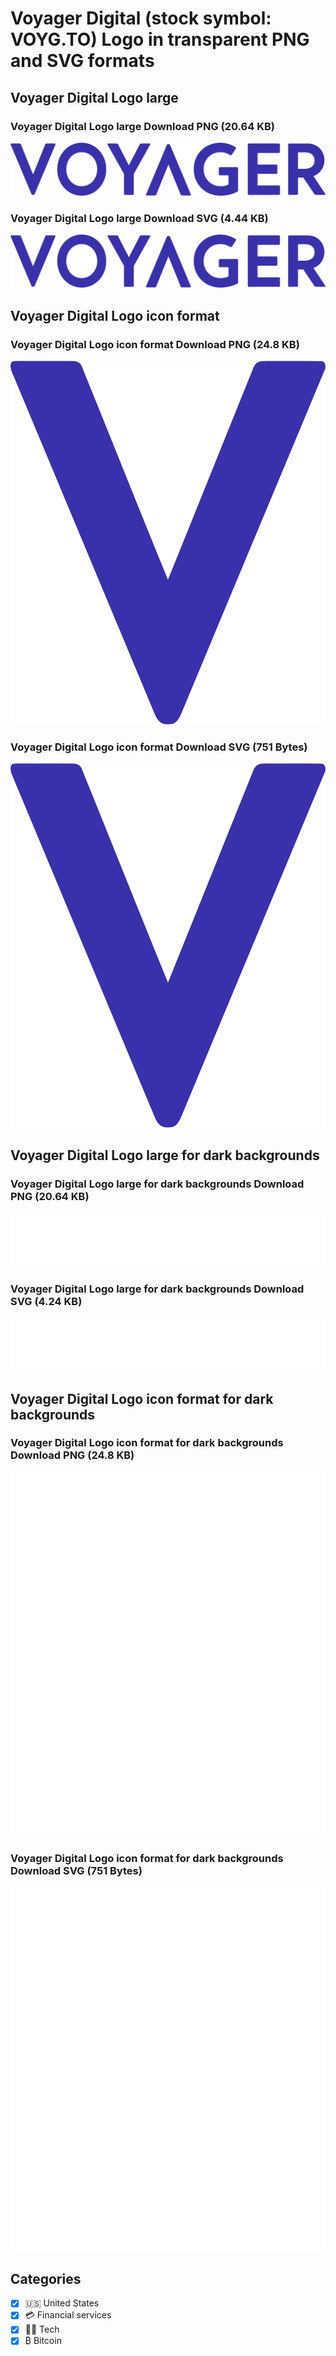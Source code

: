 # Voyager Digital (stock symbol: VOYG.TO) Logo in transparent PNG and SVG formats

## Voyager Digital Logo large

### Voyager Digital Logo large Download PNG (20.64 KB)

![Voyager Digital Logo large Download PNG (20.64 KB)](/img/orig/VOYG.TO_BIG-31c0d0c3.png)

### Voyager Digital Logo large Download SVG (4.44 KB)

![Voyager Digital Logo large Download SVG (4.44 KB)](/img/orig/VOYG.TO_BIG-e1eef0b1.svg)

## Voyager Digital Logo icon format

### Voyager Digital Logo icon format Download PNG (24.8 KB)

![Voyager Digital Logo icon format Download PNG (24.8 KB)](/img/orig/VOYG.TO-fcd91ff9.png)

### Voyager Digital Logo icon format Download SVG (751 Bytes)

![Voyager Digital Logo icon format Download SVG (751 Bytes)](/img/orig/VOYG.TO-7d95e123.svg)

## Voyager Digital Logo large for dark backgrounds

### Voyager Digital Logo large for dark backgrounds Download PNG (20.64 KB)

![Voyager Digital Logo large for dark backgrounds Download PNG (20.64 KB)](/img/orig/VOYG.TO_BIG.D-f02a3063.png)

### Voyager Digital Logo large for dark backgrounds Download SVG (4.24 KB)

![Voyager Digital Logo large for dark backgrounds Download SVG (4.24 KB)](/img/orig/VOYG.TO_BIG.D-6aeece9c.svg)

## Voyager Digital Logo icon format for dark backgrounds

### Voyager Digital Logo icon format for dark backgrounds Download PNG (24.8 KB)

![Voyager Digital Logo icon format for dark backgrounds Download PNG (24.8 KB)](/img/orig/VOYG.TO.D-f338e981.png)

### Voyager Digital Logo icon format for dark backgrounds Download SVG (751 Bytes)

![Voyager Digital Logo icon format for dark backgrounds Download SVG (751 Bytes)](/img/orig/VOYG.TO.D-5731cba6.svg)



## Categories
- [x] 🇺🇸 United States
- [x] 💳 Financial services
- [x] 👩‍💻 Tech
- [x] ₿ Bitcoin
